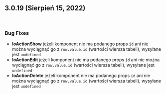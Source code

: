 ## **3.0.19 (Sierpień 15, 2022)**

<br>

### **Bug Fixes**

* **IoActionShow** jeżeli komponent nie ma podanego props `id` ani nie można wyciągnąć go z `row.value.id` (wartości wiersza tabeli), wysyłane jest `undefined`
* **IoActionEdit** jeżeli komponent nie ma podanego props `id` ani nie można wyciągnąć go z `row.value.id` (wartości wiersza tabeli), wysyłane jest `undefined`
* **IoActionDelete** jeżeli komponent nie ma podanego props `id` ani nie można wyciągnąć go z `row.value.id` (wartości wiersza tabeli), wysyłane jest `undefined`